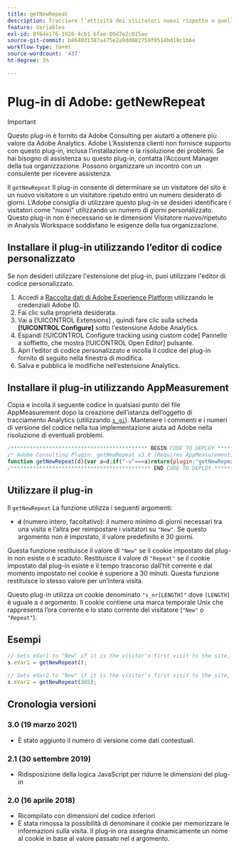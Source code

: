 ```yaml
---
title: getNewRepeat
description: Tracciare l’attività dei visitatori nuovi rispetto a quelli ripetuti.
feature: Variables
exl-id: 8f64e176-1926-4cb1-bfae-09d7e2c015ae
source-git-commit: b8640d1387a475e2a9dd082759f0514bd18c1b6e
workflow-type: tm+mt
source-wordcount: '437'
ht-degree: 3%

---
```


# Plug-in di Adobe: getNewRepeat

>[!IMPORTANT]
>
>Questo plug-in è fornito da Adobe Consulting per aiutarti a ottenere più valore da Adobe Analytics. Adobe L’Assistenza clienti non fornisce supporto con questo plug-in, inclusa l’installazione o la risoluzione dei problemi. Se hai bisogno di assistenza su questo plug-in, contatta l’Account Manager della tua organizzazione. Possono organizzare un incontro con un consulente per ricevere assistenza.

Il `getNewRepeat` Il plug-in consente di determinare se un visitatore del sito è un nuovo visitatore o un visitatore ripetuto entro un numero desiderato di giorni. L’Adobe consiglia di utilizzare questo plug-in se desideri identificare i visitatori come &quot;nuovi&quot; utilizzando un numero di giorni personalizzato. Questo plug-in non è necessario se le dimensioni Visitatore nuovo/ripetuto in Analysis Workspace soddisfano le esigenze della tua organizzazione.

<!--## Install the plug-in using the Web SDK or the Adobe Analytics extension

Adobe offers an extension that allows you to use most commonly-used plug-ins.

1. Log in to [Adobe Experience Platform Data Collection](https://experience.adobe.com/data-collection) using your AdobeID credentials.
1. Click the desired tag property.
1. Go to the [!UICONTROL Extensions] tab, then click on the [!UICONTROL Catalog] button
1. Install and publish the [!UICONTROL Common Analytics Plugins] extension
1. If you haven't already, create a rule labeled "Initialize Plug-ins" with the following configuration:
    * Condition: None
    * Event: Core – Library Loaded (Page Top)
1. Add an action to the above rule with the following configuration:
    * Extension: Common Analytics Plugins
    * Action Type: Initialize getNewRepeat
1. Save and publish the changes to the rule.-->

## Installare il plug-in utilizzando l’editor di codice personalizzato

Se non desideri utilizzare l&#39;estensione del plug-in, puoi utilizzare l&#39;editor di codice personalizzato.

1. Accedi a [Raccolta dati di Adobe Experience Platform](https://experience.adobe.com/data-collection) utilizzando le credenziali Adobe ID.
1. Fai clic sulla proprietà desiderata.
1. Vai a [!UICONTROL Extensions] , quindi fare clic sulla scheda **[!UICONTROL Configure]** sotto l&#39;estensione Adobe Analytics.
1. Espandi [!UICONTROL Configure tracking using custom code] Pannello a soffietto, che mostra [!UICONTROL Open Editor] pulsante.
1. Apri l’editor di codice personalizzato e incolla il codice del plug-in fornito di seguito nella finestra di modifica.
1. Salva e pubblica le modifiche nell’estensione Analytics.

## Installare il plug-in utilizzando AppMeasurement

Copia e incolla il seguente codice in qualsiasi punto del file AppMeasurement dopo la creazione dell’istanza dell’oggetto di tracciamento Analytics (utilizzando [`s_gi`](../functions/s-gi.md)). Mantenere i commenti e i numeri di versione del codice nella tua implementazione aiuta ad Adobe nella risoluzione di eventuali problemi.

```js
/******************************************* BEGIN CODE TO DEPLOY *******************************************/
/* Adobe Consulting Plugin: getNewRepeat v3.0 (Requires AppMeasurement) */
function getNewRepeat(d){var a=d;if("-v"===a)return{plugin:"getNewRepeat",version:"3.0"};var d=function(){if("undefined"!==typeof window.s_c_il)for(var c=0,b;c<window.s_c_il.length;c++)if(b=window.s_c_il[c],b._c&&"s_c"===b._c)return b}();"undefined"!==typeof d&&(d.contextData.getNewRepeat="3.0");window.cookieWrite=window.cookieWrite||function(c,b,f){if("string"===typeof c){var h=window.location.hostname,a=window.location.hostname.split(".").length-1;if(h&&!/^[0-9.]+$/.test(h)){a=2<a?a:2;var e=h.lastIndexOf(".");if(0<=e){for(;0<=e&&1<a;)e=h.lastIndexOf(".",e-1),a--;e=0<e?h.substring(e):h}}g=e;b="undefined"!==typeof b?""+b:"";if(f||""===b)if(""===b&&(f=-60),"number"===typeof f){var d=new Date;d.setTime(d.getTime()+6E4*f)}else d=f;return c&&(document.cookie=encodeURIComponent(c)+"="+encodeURIComponent(b)+"; path=/;"+(f?" expires="+d.toUTCString()+";":"")+(g?" domain="+g+";":""),"undefined"!==typeof cookieRead)?cookieRead(c)===b:!1}};window.cookieRead=window.cookieRead||function(c){if("string"===typeof c)c=encodeURIComponent(c);else return"";var b=" "+document.cookie,a=b.indexOf(" "+c+"="),d=0>a?a:b.indexOf(";",a);return(c=0>a?"":decodeURIComponent(b.substring(a+2+c.length,0>d?b.length:d)))?c:""};a=a?a:30;d="s_nr"+a;var k=new Date,m=cookieRead(d),n=m.split("-"),l=k.getTime();k.setTime(l+864E5*a);if(""===m||18E5>l-n[0]&&"New"===n[1])return cookieWrite(d,l+"-New",k),"New";cookieWrite(d,l+"-Repeat",k);return"Repeat"};
/******************************************** END CODE TO DEPLOY ********************************************/
```

## Utilizzare il plug-in

Il `getNewRepeat` La funzione utilizza i seguenti argomenti:

* **`d`** (numero intero, facoltativo): il numero minimo di giorni necessari tra una visita e l’altra per reimpostare i visitatori su `"New"`. Se questo argomento non è impostato, il valore predefinito è 30 giorni.

Questa funzione restituisce il valore di `"New"` se il cookie impostato dal plug-in non esiste o è scaduto. Restituisce il valore di `"Repeat"` se il cookie impostato dal plug-in esiste e il tempo trascorso dall’hit corrente e dal momento impostato nel cookie è superiore a 30 minuti. Questa funzione restituisce lo stesso valore per un’intera visita.

Questo plug-in utilizza un cookie denominato `"s_nr[LENGTH]"` dove `[LENGTH]` è uguale a `d` argomento. Il cookie contiene una marca temporale Unix che rappresenta l’ora corrente e lo stato corrente del visitatore (`"New"` o `"Repeat"`).

## Esempi

```js
// Sets eVar1 to "New" if it is the visitor's first visit to the site, or they have not visited in at least 30 days. Otherwise, sets eVar1 to "Repeat".
s.eVar1 = getNewRepeat();

// Sets eVar2 to "New" if it is the visitor's first visit to the site, or they have not visited in at least a year (365 days). Otherwise, sets eVar2 to "Repeat".
s.eVar2 = getNewRepeat(365);
```

## Cronologia versioni

### 3.0 (19 marzo 2021)

* È stato aggiunto il numero di versione come dati contestuali.

### 2.1 (30 settembre 2019)

* Ridisposizione della logica JavaScript per ridurre le dimensioni del plug-in

### 2.0 (16 aprile 2018)

* Ricompilato con dimensioni del codice inferiori
* È stata rimossa la possibilità di denominare il cookie per memorizzare le informazioni sulla visita. Il plug-in ora assegna dinamicamente un nome al cookie in base al valore passato nel `d` argomento.
